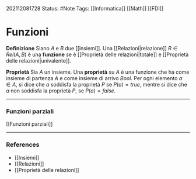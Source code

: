 202112081728
Status: #Note
Tags: [[Informatica]] [[Math]] [[FDI]]

# Funzioni
**Definizione**
Siano $A$ e $B$ due [[insiemi]]. Una [[Relazioni|relazione]] $R \in Rel(A, B)$ è una **funzione** se è [[Proprietà delle relazioni|totale]] e [[Proprietà delle relazioni|univalente]].

**Proprietà**
Sia $A$ un insieme. Una **proprietà** su $A$ è una funzione che ha come insieme di partenza $A$ e come insieme di arrivo $Bool$. Per ogni elemento $a \in A$, si dice che $a$ soddisfa la proprietà $P$ se $P(a) = true$, mentre si dice che $a$ non soddisfa la proprietà $P$, se $P(a) = false$.

---
### Funzioni parziali
[[Funzioni parziali]]

---
### References
- [[Insiemi]]
- [[Relazioni]]
- [[Proprietà delle relazioni]]
